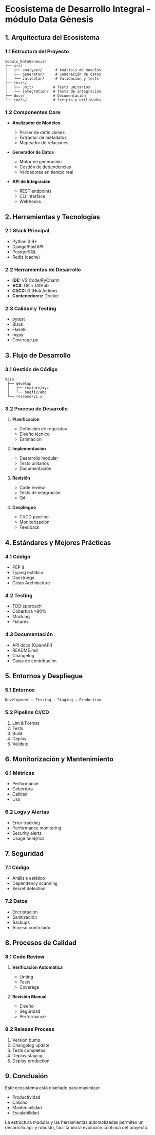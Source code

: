# Ecosistema de Desarrollo Integral - módulo Data Génesis

## 1. Arquitectura del Ecosistema

### 1.1 Estructura del Proyecto
```
modulo_DataGenesis/
├── src/
│   ├── analyzer/      # Análisis de modelos
│   ├── generator/     # Generación de datos
│   └── validator/     # Validación y tests
├── tests/
│   ├── unit/         # Tests unitarios
│   └── integration/  # Tests de integración
├── docs/             # Documentación
└── tools/            # Scripts y utilidades
```

### 1.2 Componentes Core
- **Analizador de Modelos**
  - Parser de definiciones
  - Extractor de metadatos
  - Mapeador de relaciones

- **Generador de Datos**
  - Motor de generación
  - Gestión de dependencias
  - Validadores en tiempo real

- **API de Integración**
  - REST endpoints
  - CLI interface
  - Webhooks

## 2. Herramientas y Tecnologías

### 2.1 Stack Principal
- Python 3.9+
- Django/FastAPI
- PostgreSQL
- Redis (cache)

### 2.2 Herramientas de Desarrollo
- **IDE:** VS Code/PyCharm
- **VCS:** Git + GitHub
- **CI/CD:** GitHub Actions
- **Contenedores:** Docker

### 2.3 Calidad y Testing
- pytest
- Black
- Flake8
- mypy
- Coverage.py

## 3. Flujo de Desarrollo

### 3.1 Gestión de Código
```
main
 ├── develop
 │   ├── feature/xyz
 │   └── bugfix/abc
 └── release/v1.x
```

### 3.2 Proceso de Desarrollo
1. **Planificación**
   - Definición de requisitos
   - Diseño técnico
   - Estimación

2. **Implementación**
   - Desarrollo modular
   - Tests unitarios
   - Documentación

3. **Revisión**
   - Code review
   - Tests de integración
   - QA

4. **Despliegue**
   - CI/CD pipeline
   - Monitorización
   - Feedback

## 4. Estándares y Mejores Prácticas

### 4.1 Código
- PEP 8
- Typing estático
- Docstrings
- Clean Architecture

### 4.2 Testing
- TDD approach
- Cobertura >90%
- Mocking
- Fixtures

### 4.3 Documentación
- API docs (OpenAPI)
- README.md
- Changelog
- Guías de contribución

## 5. Entornos y Despliegue

### 5.1 Entornos
```
Development → Testing → Staging → Production
```

### 5.2 Pipeline CI/CD
1. Lint & Format
2. Tests
3. Build
4. Deploy
5. Validate

## 6. Monitorización y Mantenimiento

### 6.1 Métricas
- Performance
- Cobertura
- Calidad
- Uso

### 6.2 Logs y Alertas
- Error tracking
- Performance monitoring
- Security alerts
- Usage analytics

## 7. Seguridad

### 7.1 Código
- Análisis estático
- Dependency scanning
- Secret detection

### 7.2 Datos
- Encriptación
- Sanitización
- Backups
- Acceso controlado

## 8. Procesos de Calidad

### 8.1 Code Review
1. **Verificación Automática**
   - Linting
   - Tests
   - Coverage

2. **Revisión Manual**
   - Diseño
   - Seguridad
   - Performance

### 8.2 Release Process
1. Version bump
2. Changelog update
3. Tests completos
4. Deploy staging
5. Deploy production

## 9. Conclusión

Este ecosistema está diseñado para maximizar:
- Productividad
- Calidad
- Mantenibilidad
- Escalabilidad

La estructura modular y las herramientas automatizadas permiten un desarrollo ágil y robusto, facilitando la evolución continua del proyecto.

